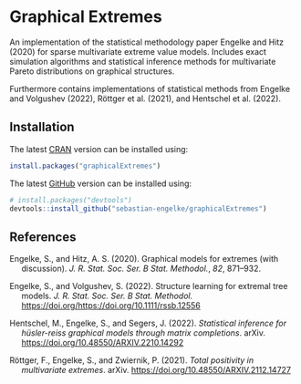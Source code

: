 
<!-- README.md is generated from README.Rmd, using `rmarkdown::render()`. Please edit that file -->

# Graphical Extremes

An implementation of the statistical methodology paper Engelke and Hitz
(2020) for sparse multivariate extreme value models. Includes exact
simulation algorithms and statistical inference methods for multivariate
Pareto distributions on graphical structures.

Furthermore contains implementations of statistical methods from Engelke
and Volgushev (2022), Röttger et al. (2021), and Hentschel et al.
(2022).

## Installation

The latest [CRAN](https://cran.r-project.org/package=graphicalExtremes)
version can be installed using:

``` r
install.packages("graphicalExtremes")
```

The latest
[GitHub](https://github.com/sebastian-engelke/graphicalExtremes) version
can be installed using:

``` r
# install.packages("devtools")
devtools::install_github("sebastian-engelke/graphicalExtremes")
```

## References

<div id="refs" class="references csl-bib-body hanging-indent"
line-spacing="2">

<div id="ref-eng2019" class="csl-entry">

Engelke, S., and Hitz, A. S. (2020). Graphical models for extremes (with
discussion). *J. R. Stat. Soc. Ser. B Stat. Methodol.*, *82*, 871–932.

</div>

<div id="ref-eng2020" class="csl-entry">

Engelke, S., and Volgushev, S. (2022). Structure learning for extremal
tree models. *J. R. Stat. Soc. Ser. B Stat. Methodol.*
https://doi.org/<https://doi.org/10.1111/rssb.12556>

</div>

<div id="ref-hen2022" class="csl-entry">

Hentschel, M., Engelke, S., and Segers, J. (2022). *Statistical
inference for hüsler-reiss graphical models through matrix completions*.
arXiv. <https://doi.org/10.48550/ARXIV.2210.14292>

</div>

<div id="ref-roe2021" class="csl-entry">

Röttger, F., Engelke, S., and Zwiernik, P. (2021). *Total positivity in
multivariate extremes*. arXiv.
<https://doi.org/10.48550/ARXIV.2112.14727>

</div>

</div>
